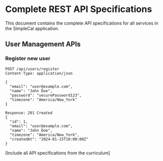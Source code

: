 # Complete REST API Specifications

This document contains the complete API specifications for all services in the SimpleCal application.

## User Management APIs

### Register new user
```http
POST /api/users/register
Content-Type: application/json

{
  "email": "user@example.com",
  "name": "John Doe",
  "password": "securePassword123",
  "timezone": "America/New_York"
}

Response: 201 Created
{
  "id": 1,
  "email": "user@example.com",
  "name": "John Doe",
  "timezone": "America/New_York",
  "createdAt": "2024-01-15T10:00:00Z"
}
```

[Include all API specifications from the curriculum]
